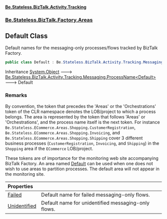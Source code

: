 #### [Be.Stateless.BizTalk.Activity.Tracking](README.md 'README')
### [Be.Stateless.BizTalk.Factory.Areas](Be.Stateless.BizTalk.Factory.Areas.md 'Be.Stateless.BizTalk.Factory.Areas')

## Default Class

Default names for the messaging-only processes/flows tracked by BizTalk Factory.

```csharp
public class Default : Be.Stateless.BizTalk.Activity.Tracking.Messaging.ProcessName<Be.Stateless.BizTalk.Factory.Areas.Default>
```

Inheritance [System.Object](https://docs.microsoft.com/en-us/dotnet/api/System.Object 'System.Object') &#129106; [Be.Stateless.BizTalk.Activity.Tracking.Messaging.ProcessName&lt;](ProcessName_T_.md 'Be.Stateless.BizTalk.Activity.Tracking.Messaging.ProcessName<T>')[Default](Default.md 'Be.Stateless.BizTalk.Factory.Areas.Default')[&gt;](ProcessName_T_.md 'Be.Stateless.BizTalk.Activity.Tracking.Messaging.ProcessName<T>') &#129106; Default

### Remarks

By convention, the token that precedes the 'Areas' or the 'Orchestrations' token of the CLR namespace denotes the
LOB/project to which a process belongs. The area is represented by the token that follows 'Areas' or
'Orchestrations', and the process name itself is the next token. For instance
`Be.Stateless.ECommerce.Areas.Shopping.CustomerRegistration`,
`Be.Stateless.ECommerce.Areas.Shopping.Invoicing`, and `Be.Stateless.ECommerce.Areas.Shopping.Shipping`
cover 3 different business processes (`CustomerRegistration`, `Invoicing`, and `Shipping`) in the
`Shopping` area if the `ECommerce` LOB/project.

These tokens are of importance for the monitoring web site accompanying BizTalk Factory. An area named [Default](Default.md 'Be.Stateless.BizTalk.Factory.Areas.Default') can be used when one does not wish to use areas to partition processes. The default area will not
appear in the monitoring site.

| Properties | |
| :--- | :--- |
| [Failed](Default.Failed.md 'Be.Stateless.BizTalk.Factory.Areas.Default.Failed') | Default name for failed messaging-only flows. |
| [Unidentified](Default.Unidentified.md 'Be.Stateless.BizTalk.Factory.Areas.Default.Unidentified') | Default name for unidentified messaging-only flows. |

